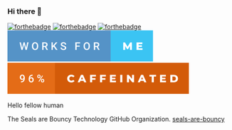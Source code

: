 ### Hi there 👋
[![forthebadge](https://forthebadge.com/images/badges/powered-by-netflix.svg)](https://forthebadge.com) [![forthebadge](https://forthebadge.com/images/badges/60-percent-of-the-time-works-every-time.svg)](https://forthebadge.com) [![forthebadge](https://raw.githubusercontent.com/SirObby/SirObby/main/balance-0%E2%82%AC.svg)](https://forthebadge.com) [![forthebadge](https://raw.githubusercontent.com/SirObby/SirObby/main/works-for-me.svg)](https://forthebadge.com) [![forthebadge](https://raw.githubusercontent.com/SirObby/SirObby/main/96%25-caffeinated.svg)](https://forthebadge.com)

Hello fellow human

The Seals are Bouncy Technology GitHub Organization.
[seals-are-bouncy](https://github.com/seals-are-bouncy)
